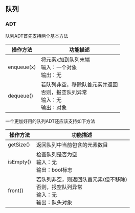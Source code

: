 ## 队列

### ADT

队列ADT首先支持两个基本方法

| 操作方法   | 功能描述                                                     |
| ---------- | ------------------------------------------------------------ |
| enqueue(x) | 将元素x加到队列末端<br>输入：一个对象<br>输出：无            |
| dequeue()  | 若队列非空，移除队首元素并返回<br>否则，报空队列异常<br>输入：无<br>输出：对象 |

一个更加好用的队列ADT还应该支持如下方法

| 操作方法  | 功能描述                                                     |
| --------- | ------------------------------------------------------------ |
| getSize() | 返回队列中当前包含的元素数目                                 |
| isEmpty() | 检查队列是否为空<br>输入：无<br>输出：bool标志               |
| front()   | 若队列非空，则返回队首元素(但不移除)<br>否则，报空队列异常<br>输入：无<br>输出：队头对象 |

